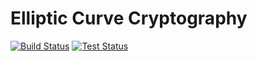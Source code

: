 # Elliptic Curve Cryptography

[![Build Status](https://github.com/sraaphorst/elliptic-curve-cryptography/workflows/Build/badge.svg)](https://github.com/sraaphorst/elliptic-curve-cryptography/actions)
[![Test Status](https://github.com/sraaphorst/elliptic-curve-cryptography/workflows/Test/badge.svg)](https://github.com/sraaphorst/elliptic-curve-cryptography/actions)


<!--
Adding a submodule:
From https://github.com/WojciechMigda/rapidcheck-csv

$ git submodule add https://github.com/emil-e/rapidcheck src/tests/rapidcheck
-->